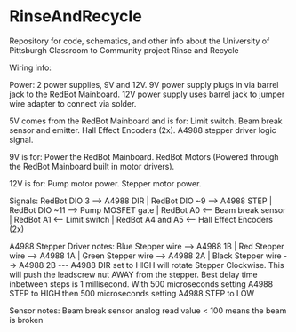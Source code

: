 # RinseAndRecycle
Repository for code, schematics, and other info about the University of Pittsburgh Classroom to Community project Rinse and Recycle

Wiring info:

Power:
2 power supplies, 9V and 12V.
9V power supply plugs in via barrel jack to the RedBot Mainboard.
12V power supply uses barrel jack to jumper wire adapter to connect via solder.

5V comes from the RedBot Mainboard and is for:
Limit switch.
Beam break sensor and emitter.
Hall Effect Encoders (2x).
A4988 stepper driver logic signal.

9V is for:
Power the RedBot Mainboard.
RedBot Motors (Powered through the RedBot Mainboard built in motor drivers).

12V is for:
Pump motor power.
Stepper motor power.

Signals:
RedBot DIO 3 --> A4988 DIR | 
RedBot DIO ~9 --> A4988 STEP | 
RedBot DIO ~11 --> Pump MOSFET gate | 
RedBot A0 <-- Beam break sensor | 
RedBot A1 <-- Limit switch | 
RedBot A4 and A5 <-- Hall Effect Encoders (2x)

A4988 Stepper Driver notes:
Blue Stepper wire --> A4988 1B | 
Red Stepper wire --> A4988 1A | 
Green Stepper wire --> A4988 2A | 
Black Stepper wire --> A4988 2B ---
A4988 DIR set to HIGH will rotate Stepper Clockwise.
This will push the leadscrew nut AWAY from the stepper.
Best delay time inbetween steps is 1 millisecond.
With 500 microseconds setting A4988 STEP to HIGH
then 500 microseconds setting A4988 STEP to LOW

Sensor notes:
Beam break sensor analog read value < 100 means the beam is broken
